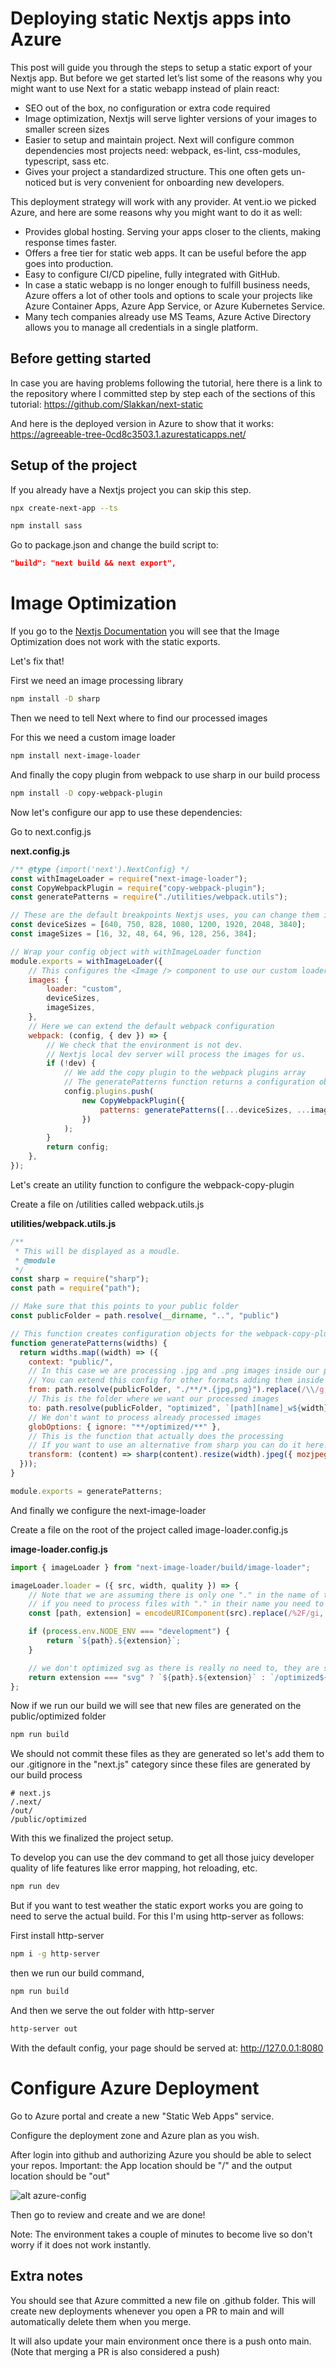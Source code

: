 # Deploying static Nextjs apps into Azure
This post will guide you through the steps to setup a static export of your Nextjs app. But before we get started let’s list some of the reasons why you might want to use Next for a static webapp instead of plain react:

-	SEO out of the box, no configuration or extra code required
-	Image optimization, Nextjs will serve lighter versions of your images to smaller screen sizes
-	Easier to setup and maintain project. Next will configure common dependencies most projects need: webpack, es-lint, css-modules, typescript, sass etc. 
-	Gives your project a standardized structure. This one often gets un-noticed but is very convenient for onboarding new developers.

This deployment strategy will work with any provider. At vent.io we picked Azure, and here are some reasons why you might want to do it as well:

- Provides global hosting. Serving your apps closer to the clients, making response times faster.
- Offers a free tier for static web apps. It can be useful before the app goes into production.
- Easy to configure CI/CD pipeline, fully integrated with GitHub.
- In case a static webapp is no longer enough to fulfill business needs, Azure offers a lot of other tools and options to scale your projects like Azure Container Apps, Azure App Service, or Azure Kubernetes Service.
- Many tech companies already use MS Teams, Azure Active Directory allows you to manage all credentials in a single platform.

## Before getting started
In case you are having problems following the tutorial, here there is a link to the repository where I committed step by step each of the sections of this tutorial:
https://github.com/Slakkan/next-static

And here is the deployed version in Azure to show that it works:
https://agreeable-tree-0cd8c3503.1.azurestaticapps.net/
## Setup of the project
If you already have a Nextjs project you can skip this step.

```sh
npx create-next-app --ts 
```

```sh
npm install sass
```

Go to package.json and change the build script to:

```json
"build": "next build && next export",
```
# Image Optimization
If you go to the [Nextjs Documentation](https://nextjs.org/docs/advanced-features/static-html-export) you will see that the Image Optimization does not work with the static exports. 

Let's fix that!

First we need an image processing library
```sh
npm install -D sharp
```

Then we need to tell Next where to find our processed images

For this we need a custom image loader
```sh
npm install next-image-loader
```

And finally the copy plugin from webpack to use sharp in our build process
```sh
npm install -D copy-webpack-plugin
```

Now let's configure our app to use these dependencies:

Go to next.config.js

**next.config.js**
```js
/** @type {import('next').NextConfig} */
const withImageLoader = require("next-image-loader");
const CopyWebpackPlugin = require("copy-webpack-plugin");
const generatePatterns = require("./utilities/webpack.utils");

// These are the default breakpoints Nextjs uses, you can change them if you like
const deviceSizes = [640, 750, 828, 1080, 1200, 1920, 2048, 3840];
const imageSizes = [16, 32, 48, 64, 96, 128, 256, 384];

// Wrap your config object with withImageLoader function
module.exports = withImageLoader({
    // This configures the <Image /> component to use our custom loader
    images: {
        loader: "custom",
        deviceSizes,
        imageSizes,
    },
    // Here we can extend the default webpack configuration
    webpack: (config, { dev }) => {
        // We check that the environment is not dev.
        // Nextjs local dev server will process the images for us.
        if (!dev) {
            // We add the copy plugin to the webpack plugins array
            // The generatePatterns function returns a configuration object (explained later)
            config.plugins.push(
                new CopyWebpackPlugin({
                    patterns: generatePatterns([...deviceSizes, ...imageSizes]),
                })
            );
        }
        return config;
    },
});
```

Let's create an utility function to configure the webpack-copy-plugin

Create a file on /utilities called webpack.utils.js

**utilities/webpack.utils.js**
```js
/**
 * This will be displayed as a moudle.
 * @module
 */
const sharp = require("sharp");
const path = require("path");

// Make sure that this points to your public folder
const publicFolder = path.resolve(__dirname, "..", "public")

// This function creates configuration objects for the webpack-copy-plugin
function generatePatterns(widths) {
  return widths.map((width) => ({
    context: "public/",
    // In this case we are processing .jpg and .png images inside our public folder
    // You can extend this config for other formats adding them inside the *.{jpg,png}
    from: path.resolve(publicFolder, "./**/*.{jpg,png}").replace(/\\/g, "/"),
    // This is the folder where we want our processed images
    to: path.resolve(publicFolder, "optimized", `[path][name]_w${width}[ext]`),
    // We don't want to process already processed images
    globOptions: { ignore: "**/optimized/**" },
    // This is the function that actually does the processing
    // If you want to use an alternative from sharp you can do it here!
    transform: (content) => sharp(content).resize(width).jpeg({ mozjpeg: true }).toBuffer(),
  }));
}

module.exports = generatePatterns;
```

And finally we configure the next-image-loader

Create a file on the root of the project called image-loader.config.js

**image-loader.config.js**
```js
import { imageLoader } from "next-image-loader/build/image-loader";

imageLoader.loader = ({ src, width, quality }) => {
    // Note that we are assuming there is only one "." in the name of the file
    // if you need to process files with "." in their name you need to change this logic
    const [path, extension] = encodeURIComponent(src).replace(/%2F/gi, "/").split(".");

    if (process.env.NODE_ENV === "development") {
        return `${path}.${extension}`;
    }

    // we don't optimized svg as there is really no need to, they are scalable ;)
    return extension === "svg" ? `${path}.${extension}` : `/optimized${path}_w${width}.${extension}`;
};

```

Now if we run our build we will see that new files are generated on the public/optimized folder

```sh
npm run build
```

We should not commit these files as they are generated so let's add them to our .gitignore in the "next.js" category since these files are generated by our build process
```
# next.js
/.next/
/out/
/public/optimized
```

With this we finalized the project setup.

To develop you can use the dev command to get all those juicy developer quality of life features like error mapping, hot reloading, etc.

```sh
npm run dev
```


But if you want to test weather the static export works you are going to need to serve the actual build. For this I'm using http-server as follows:


First install http-server
```sh
npm i -g http-server
```

then we run our build command, 
```sh
npm run build
```
And then we serve the out folder with http-server
```sh
http-server out
```

With the default config, your page should be served at: http://127.0.0.1:8080

# Configure Azure Deployment 
Go to Azure portal and create a new "Static Web Apps" service.

Configure the deployment zone and Azure plan as you wish.

After login into github and authorizing Azure you should be able to select your repos.
Important: the App location should be "/" and the output location should be "out"

![alt azure-config](https://github.com/Slakkan/next-static/blob/main/public/images/png/azure-config.png?raw=true)

Then go to review and create and we are done!

Note: The environment takes a couple of minutes to become live so don't worry if it does not work instantly.

## Extra notes
You should see that Azure committed a new file on .github folder. This will create new deployments whenever you open a PR to main and will automatically delete them when you merge. 

It will also update your main environment once there is a push onto main. (Note that merging a PR is also considered a push)
